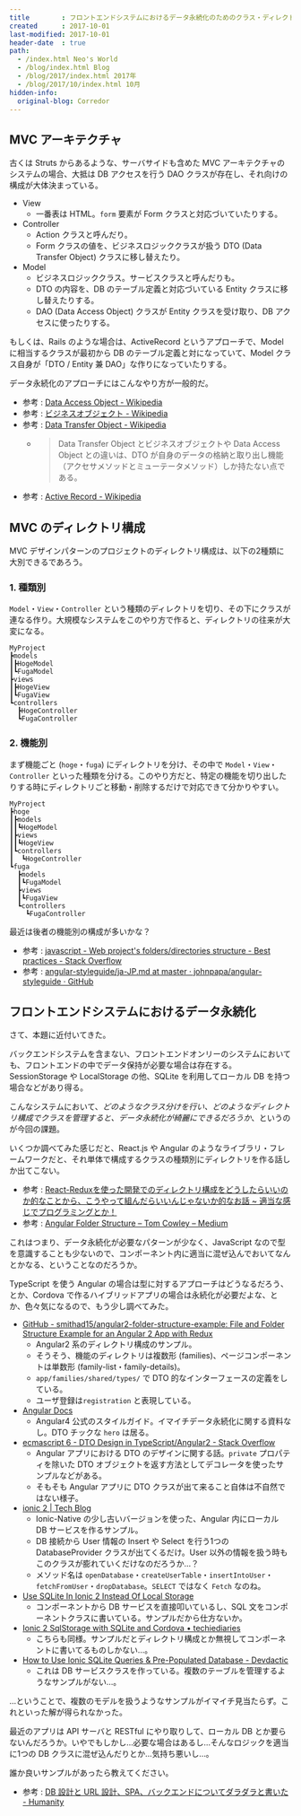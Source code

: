 ```yaml
---
title        : フロントエンドシステムにおけるデータ永続化のためのクラス・ディレクトリ構成を考える
created      : 2017-10-01
last-modified: 2017-10-01
header-date  : true
path:
  - /index.html Neo's World
  - /blog/index.html Blog
  - /blog/2017/index.html 2017年
  - /blog/2017/10/index.html 10月
hidden-info:
  original-blog: Corredor
---
```


## MVC アーキテクチャ

古くは Struts からあるような、サーバサイドも含めた MVC アーキテクチャのシステムの場合、大抵は DB アクセスを行う DAO クラスが存在し、それ向けの構成が大体決まっている。

- View
  - 一番表は HTML。`form` 要素が Form クラスと対応づいていたりする。
- Controller
  - Action クラスと呼んだり。
  - Form クラスの値を、ビジネスロジッククラスが扱う DTO (Data Transfer Object) クラスに移し替えたり。
- Model
  - ビジネスロジッククラス。サービスクラスと呼んだりも。
  - DTO の内容を、DB のテーブル定義と対応づいている Entity クラスに移し替えたりする。
  - DAO (Data Access Object) クラスが Entity クラスを受け取り、DB アクセスに使ったりする。

もしくは、Rails のような場合は、ActiveRecord というアプローチで、Model に相当するクラスが最初から DB のテーブル定義と対になっていて、Model クラス自身が「DTO / Entity 兼 DAO」な作りになっていたりする。

データ永続化のアプローチにはこんなやり方が一般的だ。

- 参考 : [Data Access Object - Wikipedia](https://ja.wikipedia.org/wiki/Data_Access_Object)
- 参考 : [ビジネスオブジェクト - Wikipedia](https://ja.wikipedia.org/wiki/%E3%83%93%E3%82%B8%E3%83%8D%E3%82%B9%E3%82%AA%E3%83%96%E3%82%B8%E3%82%A7%E3%82%AF%E3%83%88)
- 参考 : [Data Transfer Object - Wikipedia](https://ja.wikipedia.org/wiki/Data_Transfer_Object)
  - > Data Transfer Object とビジネスオブジェクトや Data Access Object との違いは、DTO が自身のデータの格納と取り出し機能（アクセサメソッドとミューテータメソッド）しか持たない点である。
- 参考 : [Active Record - Wikipedia](https://ja.wikipedia.org/wiki/Active_Record)

## MVC のディレクトリ構成

MVC デザインパターンのプロジェクトのディレクトリ構成は、以下の2種類に大別できるであろう。

### 1. 種類別

`Model`・`View`・`Controller` という種類のディレクトリを切り、その下にクラスが連なる作り。大規模なシステムをこのやり方で作ると、ディレクトリの往来が大変になる。

```
MyProject
┣models
┃┣HogeModel
┃┗FugaModel
┣views
┃┣HogeView
┃┗FugaView
┗controllers
  ┣HogeController
  ┗FugaController
```

### 2. 機能別

まず機能ごと (`hoge`・`fuga`) にディレクトリを分け、その中で `Model`・`View`・`Controller` といった種類を分ける。このやり方だと、特定の機能を切り出したりする時にディレクトリごと移動・削除するだけで対応できて分かりやすい。

```
MyProject
┣hoge
┃┣models
┃┃┗HogeModel
┃┣views
┃┃┗HogeView
┃┗controllers
┃  ┗HogeController
┗fuga
  ┣models
  ┃┗FugaModel
  ┣views
  ┃┗FugaView
  ┗controllers
    ┗FugaController
```

最近は後者の機能別の構成が多いかな？

- 参考 : [javascript - Web project's folders/directories structure - Best practices - Stack Overflow](https://stackoverflow.com/questions/35807001/web-projects-folders-directories-structure-best-practices)
- 参考 : [angular-styleguide/ja-JP.md at master · johnpapa/angular-styleguide · GitHub](https://github.com/johnpapa/angular-styleguide/blob/master/a1/i18n/ja-JP.md#folders-by-feature-structure)

## フロントエンドシステムにおけるデータ永続化

さて、本題に近付いてきた。

バックエンドシステムを含まない、フロントエンドオンリーのシステムにおいても、フロントエンドの中でデータ保持が必要な場合は存在する。SessionStorage や LocalStorage の他、SQLite を利用してローカル DB を持つ場合などがあり得る。

こんなシステムにおいて、*どのようなクラス分けを行い、どのようなディレクトリ構成でクラスを管理すると、データ永続化が綺麗にできるだろうか*、というのが今回の課題。

いくつか調べてみた感じだと、React.js や Angular のようなライブラリ・フレームワークだと、それ単体で構成するクラスの種類別にディレクトリを作る話しか出てこない。

- 参考 : [React-Reduxを使った開発でのディレクトリ構成をどうしたらいいのか的なことから、こうやって組んだらいいんじゃないか的なお話 ~ 適当な感じでプログラミングとか！](http://watanabeyu.blogspot.jp/2016/08/react-redux.html)
- 参考 : [Angular Folder Structure – Tom Cowley – Medium](https://medium.com/@motcowley/angular-folder-structure-d1809be95542)

これはつまり、データ永続化が必要なパターンが少なく、JavaScript なので型を意識することも少ないので、コンポーネント内に適当に混ぜ込んでおいてなんとかなる、ということなのだろうか。

TypeScript を使う Angular の場合は型に対するアプローチはどうなるだろう、とか、Cordova で作るハイブリッドアプリの場合は永続化が必要だよな、とか、色々気になるので、もう少し調べてみた。

- [GitHub - smithad15/angular2-folder-structure-example: File and Folder Structure Example for an Angular 2 App with Redux](https://github.com/smithad15/angular2-folder-structure-example)
  - Angular2 系のディレクトリ構成のサンプル。
  - そうそう、機能のディレクトリは複数形 (families)、ページコンポーネントは単数形 (family-list・family-details)。
  - `app/families/shared/types/` で DTO 的なインターフェースの定義をしている。
  - ユーザ登録は`registration` と表現している。
- [Angular Docs](https://angular.io/guide/styleguide#style-04-06)
  - Angular4 公式のスタイルガイド。イマイチデータ永続化に関する資料なし。DTO チックな `hero` は居る。
- [ecmascript 6 - DTO Design in TypeScript/Angular2 - Stack Overflow](https://stackoverflow.com/questions/39272947/dto-design-in-typescript-angular2)
  - Angular アプリにおける DTO のデザインに関する話。`private` プロパティを除いた DTO オブジェクトを返す方法としてデコレータを使ったサンプルなどがある。
  - そもそも Angular アプリに DTO クラスが出て来ること自体は不自然ではない様子。
- [ionic 2 | Tech Blog](https://techblog2017.wordpress.com/category/ionic-2/)
  - Ionic-Native の少し古いバージョンを使った、Angular 内にローカル DB サービスを作るサンプル。
  - DB 接続から User 情報の Insert や Select を行う1つの DatabaseProvider クラスが出てくるだけ。User 以外の情報を扱う時もこのクラスが膨れていくだけなのだろうか…？
  - メソッド名は `openDatabase`・`createUserTable`・`insertIntoUser`・`fetchFromUser`・`dropDatabase`。`SELECT` ではなく `Fetch` なのね。
- [Use SQLite In Ionic 2 Instead Of Local Storage](https://www.thepolyglotdeveloper.com/2015/12/use-sqlite-in-ionic-2-instead-of-local-storage/)
  - コンポーネントから DB サービスを直接叩いているし、SQL 文をコンポーネントクラスに書いている。サンプルだから仕方ないか。
- [Ionic 2 SqlStorage with SQLite and Cordova • techiediaries](https://www.techiediaries.com/mobiledev/ionic2-sqlstorage-with-sqlite-and-cordova/)
  - こちらも同様。サンプルだとディレクトリ構成とか無視してコンポーネントに書いてるものしかない…。
- [How to Use Ionic SQLite Queries & Pre-Populated Database - Devdactic](https://devdactic.com/ionic-sqlite-queries-database/)
  - これは DB サービスクラスを作っている。複数のテーブルを管理するようなサンプルがない…。

…ということで、複数のモデルを扱うようなサンプルがイマイチ見当たらず。これといった解が得られなかった。

最近のアプリは API サーバと RESTful にやり取りして、ローカル DB とか要らないんだろうか。いやでもしかし…必要な場合はあるし…そんなロジックを適当に1つの DB クラスに混ぜ込んだりとか…気持ち悪いし…。

誰か良いサンプルがあったら教えてください。

- 参考 : [DB 設計と URL 設計、SPA、バックエンドについてダラダラと書いた - Humanity](http://tyru.hatenablog.com/entry/2016/09/27/094235)

